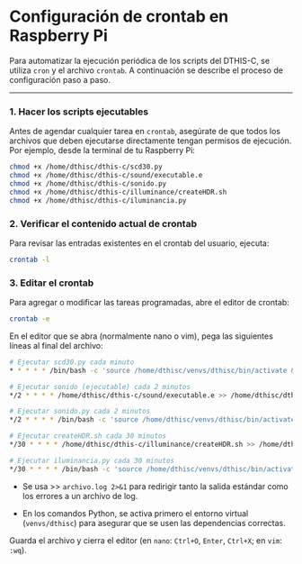 # Configuración de crontab en Raspberry Pi

Para automatizar la ejecución periódica de los scripts del DTHIS-C, se utiliza `cron` y el archivo `crontab`. A continuación se describe el proceso de configuración paso a paso.

---

### 1. Hacer los scripts ejecutables

Antes de agendar cualquier tarea en `crontab`, asegúrate de que todos los archivos que deben ejecutarse directamente tengan permisos de ejecución. Por ejemplo, desde la terminal de tu Raspberry Pi:

```bash
chmod +x /home/dthisc/dthis-c/scd30.py
chmod +x /home/dthisc/dthis-c/sound/executable.e
chmod +x /home/dthisc/dthis-c/sonido.py
chmod +x /home/dthisc/dthis-c/illuminance/createHDR.sh
chmod +x /home/dthisc/dthis-c/iluminancia.py
```

### 2. Verificar el contenido actual de crontab

Para revisar las entradas existentes en el crontab del usuario, ejecuta:

```bash
crontab -l
```

### 3. Editar el crontab
Para agregar o modificar las tareas programadas, abre el editor de crontab:

```bash
crontab -e
```

En el editor que se abra (normalmente nano o vim), pega las siguientes líneas al final del archivo:

```bash
# Ejecutar scd30.py cada minuto
* * * * * /bin/bash -c 'source /home/dthisc/venvs/dthisc/bin/activate && /home/dthisc/venvs/dthisc/bin/python3 /home/dthisc/dthis-c/scd30.py' >> /home/dthisc/dthis-c/scd30.log 2>&1

# Ejecutar sonido (ejecutable) cada 2 minutos
*/2 * * * * /home/dthisc/dthis-c/sound/executable.e >> /home/dthisc/dthis-c/sound/errores_e.log 2>&1

# Ejecutar sonido.py cada 2 minutos
*/2 * * * * /bin/bash -c 'source /home/dthisc/venvs/dthisc/bin/activate && /home/dthisc/venvs/dthisc/bin/python3 /home/dthisc/dthis-c/sonido.py' >> /home/dthisc/dthis-c/sonido.log 2>&1

# Ejecutar createHDR.sh cada 30 minutos
*/30 * * * * /home/dthisc/dthis-c/illuminance/createHDR.sh >> /home/dthisc/dthis-c/illuminance/createHDR.log 2>&1

# Ejecutar iluminancia.py cada 30 minutos
*/30 * * * * /bin/bash -c 'source /home/dthisc/venvs/dthisc/bin/activate && /home/dthisc/venvs/dthisc/bin/python3 /home/dthisc/dthis-c/iluminancia.py' >> /home/dthisc/dthis-c/iluminancia.log 2>&1
```

- Se usa >> `archivo.log 2>&1` para redirigir tanto la salida estándar como los errores a un archivo de log.

- En los comandos Python, se activa primero el entorno virtual (`venvs/dthisc`) para asegurar que se usen las dependencias correctas.

Guarda el archivo y cierra el editor (en `nano`: `Ctrl+O`, `Enter`, `Ctrl+X`; en `vim`: `:wq`).
